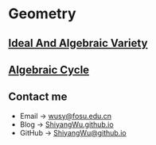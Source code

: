 # Geometry

## [Ideal And Algebraic Variety](https://shiyangwu.github.io/Blog/Geometry/IdealAndAlgebraicVariety)

## [Algebraic Cycle](https://shiyangwu.github.io/Blog/Geometry/AlgebraicCycle)

## Contact me

* Email -> <wusy@fosu.edu.cn>
* Blog -> [ShiyangWu.github.io](https://shiyangwu.github.io/)
* GitHub -> [ShiyangWu@github.io](https://github.com/ShiyangWu/ShiyangWu.github.io/blob/master/README.md)
